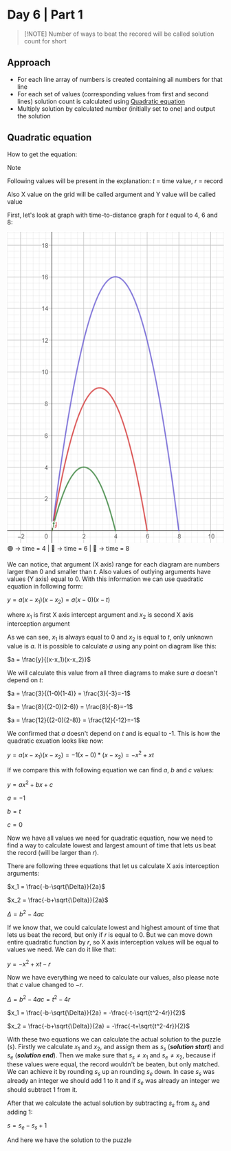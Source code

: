 # Day 6 | Part 1
>[!NOTE] Number of ways to beat the recored will be called solution count for short

## Approach
- For each line array of numbers is created containing all numbers for that line
- For each set of values (corresponding values from first and second lines) solution count is calculated using [Quadratic equation](#quadratic-equation)
- Multiply solution by calculated number (initially set to one) and output the solution 

## Quadratic equation
How to get the equation:

>[!NOTE]
>Following values will be present in the explanation:
> $t$ = time value, $r$ = record
>
> Also X value on the grid will be called argument and Y value will be called value

First, let's look at graph with time-to-distance graph for $t$ equal to 4, 6 and 8:

![diagram.png](./images/diagram.png "Diagram for values {4, 6, 8}")
🟢 -> time = 4 | 🔴 -> time = 6 | 🔵 -> time = 8

We can notice, that argument (X axis) range for each diagram are numbers larger than 0 and smaller than $t$. Also values of outlying arguments have values (Y axis) equal to 0. With this information we can use quadratic equation in following form:

$y = a(x-x_1)(x-x_2) = a(x-0)(x-t)$

where $x_1$ is first X axis intercept argument and $x_2$ is second X axis interception argument

As we can see, $x_1$ is always equal to 0 and $x_2$ is equal to $t$, only unknown value is $a$. It is possible to calculate $a$ using any point on diagram like this:

$a = \frac{y}{(x-x_1)(x-x_2)}$

We will calculate this value from all three diagrams to make sure $a$ doesn't depend on $t$:

$a = \frac{3}{(1-0)(1-4)} = \frac{3}{-3}=-1$

$a = \frac{8}{(2-0)(2-6)} = \frac{8}{-8}=-1$

$a = \frac{12}{(2-0)(2-8)} = \frac{12}{-12}=-1$

We confirmed that $a$ doesn't depend on $t$ and is equal to -1. This is how the quadratic exuation looks like now:

$y = a(x-x_1)(x-x_2) = -1(x-0)*(x-x_2) = -x^2+xt$

If we compare this with following equation we can find $a$, $b$ and $c$ values:

$y = ax^2 + bx + c$

$a = -1$

$b = t$

$c = 0$

Now we have all values we need for quadratic equation, now we need to find a way to calculate lowest and largest amount of time that lets us beat the record (will be larger than $r$).

There are following three equations that let us calculate X axis interception arguments:

$x_1 = \frac{-b-\sqrt{\Delta}}{2a}$

$x_2 = \frac{-b+\sqrt{\Delta}}{2a}$

$\Delta = b^2 - 4ac$

If we know that, we could calculate lowest and highest amount of time that lets us beat the record, but only if $r$ is equal to 0. But we can move down entire quadratic function by $r$, so X axis interception values will be equal to values we need. We can do it like that:

$y = -x^2 + xt - r$

Now we have everything we need to calculate our values, also please note that $c$ value changed to $-r$.

$\Delta = b^2 - 4ac = t^2 - 4r$

$x_1 = \frac{-b-\sqrt{\Delta}}{2a} = -\frac{-t-\sqrt{t^2-4r}}{2}$

$x_2 = \frac{-b+\sqrt{\Delta}}{2a} = -\frac{-t+\sqrt{t^2-4r}}{2}$

With these two equations we can calculate the actual solution to the puzzle ($s$). Firstly we calculate $x_1$ and $x_2$, and assign them as $s_s$ (***solution start***) and $s_e$ (***solution end***). Then we make sure that $s_s \neq x_1$ and $s_e \neq x_2$, because if these values were equal, the record wouldn't be beaten, but only matched. We can achieve it by rounding $s_s$ up an rounding $s_e$ down. In case $s_s$ was already an integer we should add 1 to it and if $s_e$ was already an integer we should subtract 1 from it.

After that we calculate the actual solution by subtracting $s_s$ from $s_e$ and adding 1:

$s = s_e - s_s + 1$

And here we have the solution to the puzzle